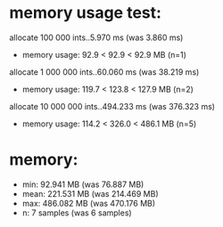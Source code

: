 # memory usage test:

allocate 100 000 ints..5.970 ms (was 3.860 ms)
 * memory usage: 92.9 < 92.9 < 92.9 MB (n=1)

allocate 1 000 000 ints..60.060 ms (was 38.219 ms)
 * memory usage: 119.7 < 123.8 < 127.9 MB (n=2)

allocate 10 000 000 ints..494.233 ms (was 376.323 ms)
 * memory usage: 114.2 < 326.0 < 486.1 MB (n=5)

# memory:

 * min:  92.941 MB (was 76.887 MB)
 * mean: 221.531 MB (was 214.469 MB)
 * max:  486.082 MB (was 470.176 MB)
 * n:    7 samples (was 6 samples)
